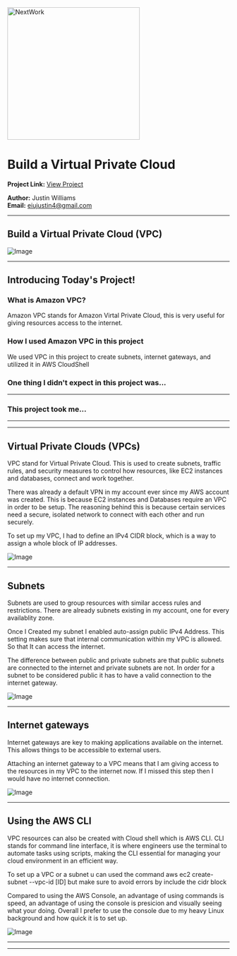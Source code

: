 <img src="https://cdn.prod.website-files.com/677c400686e724409a5a7409/6790ad949cf622dc8dcd9fe4_nextwork-logo-leather.svg" alt="NextWork" width="300" />

# Build a Virtual Private Cloud

**Project Link:** [View Project](http://learn.nextwork.org/projects/aws-networks-vpc)

**Author:** Justin Williams  
**Email:** eiujustin4@gmail.com

---

## Build a Virtual Private Cloud (VPC)

![Image](http://learn.nextwork.org/lighthearted_beige_zany_bison/uploads/aws-networks-vpc_2facf927)

---

## Introducing Today's Project!

### What is Amazon VPC?

Amazon VPC stands for Amazon Virtal Private Cloud, this is very useful for giving resources access to the internet.

### How I used Amazon VPC in this project

We used VPC in this project to create subnets, internet gateways, and utilized it in AWS CloudShell

### One thing I didn't expect in this project was...

-----

### This project took me...

-------

---

## Virtual Private Clouds (VPCs)

VPC stand for Virtual Private Cloud. This is used to create subnets, traffic rules, and security measures to control how resources, like EC2 instances and databases, connect and work together.

There was already a default VPN in my account ever since my AWS account was created. This is because EC2 instances and Databases require an VPC in order to be setup. The reasoning behind this is because certain services need a secure, isolated network to connect with each other and run securely.

To set up my VPC, I had to define an IPv4 CIDR block, which is a way to assign a whole block of IP addresses.

![Image](http://learn.nextwork.org/lighthearted_beige_zany_bison/uploads/aws-networks-vpc_2facf927)

---

## Subnets

Subnets are used to group resources with similar access rules and restrictions. There are already subnets existing in my account, one for every availablity zone.

Once I Created my subnet I enabled auto-assign public IPv4 Address. This setting makes sure that internal communication within my VPC is allowed. So that It can access the internet.

The difference between public and private subnets are that public subnets are connected to the internet and private subnets are not. In order for a subnet to be considered public it has to have a valid connection to the internet gateway.

![Image](http://learn.nextwork.org/lighthearted_beige_zany_bison/uploads/aws-networks-vpc_157c4219)

---

## Internet gateways

Internet gateways are key to making applications available on the internet. This allows things to be accessible to external users.

Attaching an internet gateway to a VPC means that I am giving access to the resources in my VPC to the internet now. If I missed this step then I would have no internet connection.

![Image](http://learn.nextwork.org/lighthearted_beige_zany_bison/uploads/aws-networks-vpc_4ae90410)

---

## Using the AWS CLI

VPC resources can also be created with Cloud shell which is AWS CLI. CLI stands for command line interface, it is where engineers use the terminal to automate tasks using scripts, making the CLI essential for managing your cloud environment in an efficient way. 

To set up a VPC or a subnet u can used the command aws ec2 create-subnet --vpc-id [ID] but make sure to avoid errors by include the cidr block

Compared to using the AWS Console, an advantage of using commands is speed, an advantage of using the console is presicion and visually seeing what your doing. Overall I prefer to use the console due to my heavy Linux background and how quick it is to set up.

![Image](http://learn.nextwork.org/lighthearted_beige_zany_bison/uploads/aws-networks-vpc_9b2465411)

---

---
